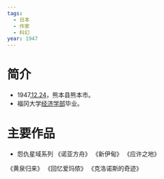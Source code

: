 ```yaml
---
tags:
  - 日本
  - 作家
  - 科幻
year: 1947
---
```

# 简介

- 1947[.12.24](2024-12-24.md)，熊本县熊本市。
- 福冈大学[经济学部](经济学部.md)毕业。
# 主要作品

- 怨仇星域系列
《诺亚方舟》
《新伊甸》
《应许之地》

《黄泉归来》
《回忆爱玛侬》
《克洛诺斯的奇迹》

